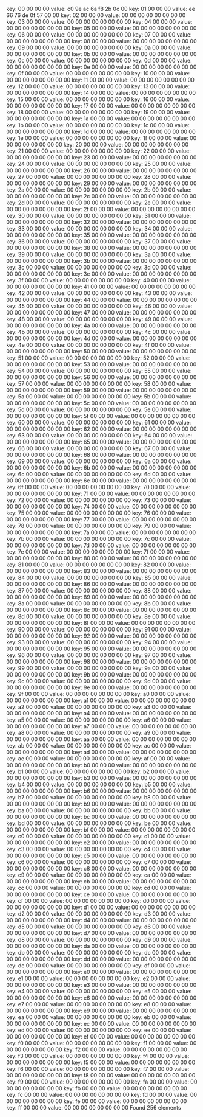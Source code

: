 key: 00 00 00 00  value: c0 9e ac 6a f8 2b 0c 00
key: 01 00 00 00  value: ee 66 76 de 0f 57 00 00
key: 02 00 00 00  value: 00 00 00 00 00 00 00 00
key: 03 00 00 00  value: 00 00 00 00 00 00 00 00
key: 04 00 00 00  value: 00 00 00 00 00 00 00 00
key: 05 00 00 00  value: 00 00 00 00 00 00 00 00
key: 06 00 00 00  value: 00 00 00 00 00 00 00 00
key: 07 00 00 00  value: 00 00 00 00 00 00 00 00
key: 08 00 00 00  value: 00 00 00 00 00 00 00 00
key: 09 00 00 00  value: 00 00 00 00 00 00 00 00
key: 0a 00 00 00  value: 00 00 00 00 00 00 00 00
key: 0b 00 00 00  value: 00 00 00 00 00 00 00 00
key: 0c 00 00 00  value: 00 00 00 00 00 00 00 00
key: 0d 00 00 00  value: 00 00 00 00 00 00 00 00
key: 0e 00 00 00  value: 00 00 00 00 00 00 00 00
key: 0f 00 00 00  value: 00 00 00 00 00 00 00 00
key: 10 00 00 00  value: 00 00 00 00 00 00 00 00
key: 11 00 00 00  value: 00 00 00 00 00 00 00 00
key: 12 00 00 00  value: 00 00 00 00 00 00 00 00
key: 13 00 00 00  value: 00 00 00 00 00 00 00 00
key: 14 00 00 00  value: 00 00 00 00 00 00 00 00
key: 15 00 00 00  value: 00 00 00 00 00 00 00 00
key: 16 00 00 00  value: 00 00 00 00 00 00 00 00
key: 17 00 00 00  value: 00 00 00 00 00 00 00 00
key: 18 00 00 00  value: 00 00 00 00 00 00 00 00
key: 19 00 00 00  value: 00 00 00 00 00 00 00 00
key: 1a 00 00 00  value: 00 00 00 00 00 00 00 00
key: 1b 00 00 00  value: 00 00 00 00 00 00 00 00
key: 1c 00 00 00  value: 00 00 00 00 00 00 00 00
key: 1d 00 00 00  value: 00 00 00 00 00 00 00 00
key: 1e 00 00 00  value: 00 00 00 00 00 00 00 00
key: 1f 00 00 00  value: 00 00 00 00 00 00 00 00
key: 20 00 00 00  value: 00 00 00 00 00 00 00 00
key: 21 00 00 00  value: 00 00 00 00 00 00 00 00
key: 22 00 00 00  value: 00 00 00 00 00 00 00 00
key: 23 00 00 00  value: 00 00 00 00 00 00 00 00
key: 24 00 00 00  value: 00 00 00 00 00 00 00 00
key: 25 00 00 00  value: 00 00 00 00 00 00 00 00
key: 26 00 00 00  value: 00 00 00 00 00 00 00 00
key: 27 00 00 00  value: 00 00 00 00 00 00 00 00
key: 28 00 00 00  value: 00 00 00 00 00 00 00 00
key: 29 00 00 00  value: 00 00 00 00 00 00 00 00
key: 2a 00 00 00  value: 00 00 00 00 00 00 00 00
key: 2b 00 00 00  value: 00 00 00 00 00 00 00 00
key: 2c 00 00 00  value: 00 00 00 00 00 00 00 00
key: 2d 00 00 00  value: 00 00 00 00 00 00 00 00
key: 2e 00 00 00  value: 00 00 00 00 00 00 00 00
key: 2f 00 00 00  value: 00 00 00 00 00 00 00 00
key: 30 00 00 00  value: 00 00 00 00 00 00 00 00
key: 31 00 00 00  value: 00 00 00 00 00 00 00 00
key: 32 00 00 00  value: 00 00 00 00 00 00 00 00
key: 33 00 00 00  value: 00 00 00 00 00 00 00 00
key: 34 00 00 00  value: 00 00 00 00 00 00 00 00
key: 35 00 00 00  value: 00 00 00 00 00 00 00 00
key: 36 00 00 00  value: 00 00 00 00 00 00 00 00
key: 37 00 00 00  value: 00 00 00 00 00 00 00 00
key: 38 00 00 00  value: 00 00 00 00 00 00 00 00
key: 39 00 00 00  value: 00 00 00 00 00 00 00 00
key: 3a 00 00 00  value: 00 00 00 00 00 00 00 00
key: 3b 00 00 00  value: 00 00 00 00 00 00 00 00
key: 3c 00 00 00  value: 00 00 00 00 00 00 00 00
key: 3d 00 00 00  value: 00 00 00 00 00 00 00 00
key: 3e 00 00 00  value: 00 00 00 00 00 00 00 00
key: 3f 00 00 00  value: 00 00 00 00 00 00 00 00
key: 40 00 00 00  value: 00 00 00 00 00 00 00 00
key: 41 00 00 00  value: 00 00 00 00 00 00 00 00
key: 42 00 00 00  value: 00 00 00 00 00 00 00 00
key: 43 00 00 00  value: 00 00 00 00 00 00 00 00
key: 44 00 00 00  value: 00 00 00 00 00 00 00 00
key: 45 00 00 00  value: 00 00 00 00 00 00 00 00
key: 46 00 00 00  value: 00 00 00 00 00 00 00 00
key: 47 00 00 00  value: 00 00 00 00 00 00 00 00
key: 48 00 00 00  value: 00 00 00 00 00 00 00 00
key: 49 00 00 00  value: 00 00 00 00 00 00 00 00
key: 4a 00 00 00  value: 00 00 00 00 00 00 00 00
key: 4b 00 00 00  value: 00 00 00 00 00 00 00 00
key: 4c 00 00 00  value: 00 00 00 00 00 00 00 00
key: 4d 00 00 00  value: 00 00 00 00 00 00 00 00
key: 4e 00 00 00  value: 00 00 00 00 00 00 00 00
key: 4f 00 00 00  value: 00 00 00 00 00 00 00 00
key: 50 00 00 00  value: 00 00 00 00 00 00 00 00
key: 51 00 00 00  value: 00 00 00 00 00 00 00 00
key: 52 00 00 00  value: 00 00 00 00 00 00 00 00
key: 53 00 00 00  value: 00 00 00 00 00 00 00 00
key: 54 00 00 00  value: 00 00 00 00 00 00 00 00
key: 55 00 00 00  value: 00 00 00 00 00 00 00 00
key: 56 00 00 00  value: 00 00 00 00 00 00 00 00
key: 57 00 00 00  value: 00 00 00 00 00 00 00 00
key: 58 00 00 00  value: 00 00 00 00 00 00 00 00
key: 59 00 00 00  value: 00 00 00 00 00 00 00 00
key: 5a 00 00 00  value: 00 00 00 00 00 00 00 00
key: 5b 00 00 00  value: 00 00 00 00 00 00 00 00
key: 5c 00 00 00  value: 00 00 00 00 00 00 00 00
key: 5d 00 00 00  value: 00 00 00 00 00 00 00 00
key: 5e 00 00 00  value: 00 00 00 00 00 00 00 00
key: 5f 00 00 00  value: 00 00 00 00 00 00 00 00
key: 60 00 00 00  value: 00 00 00 00 00 00 00 00
key: 61 00 00 00  value: 00 00 00 00 00 00 00 00
key: 62 00 00 00  value: 00 00 00 00 00 00 00 00
key: 63 00 00 00  value: 00 00 00 00 00 00 00 00
key: 64 00 00 00  value: 00 00 00 00 00 00 00 00
key: 65 00 00 00  value: 00 00 00 00 00 00 00 00
key: 66 00 00 00  value: 00 00 00 00 00 00 00 00
key: 67 00 00 00  value: 00 00 00 00 00 00 00 00
key: 68 00 00 00  value: 00 00 00 00 00 00 00 00
key: 69 00 00 00  value: 00 00 00 00 00 00 00 00
key: 6a 00 00 00  value: 00 00 00 00 00 00 00 00
key: 6b 00 00 00  value: 00 00 00 00 00 00 00 00
key: 6c 00 00 00  value: 00 00 00 00 00 00 00 00
key: 6d 00 00 00  value: 00 00 00 00 00 00 00 00
key: 6e 00 00 00  value: 00 00 00 00 00 00 00 00
key: 6f 00 00 00  value: 00 00 00 00 00 00 00 00
key: 70 00 00 00  value: 00 00 00 00 00 00 00 00
key: 71 00 00 00  value: 00 00 00 00 00 00 00 00
key: 72 00 00 00  value: 00 00 00 00 00 00 00 00
key: 73 00 00 00  value: 00 00 00 00 00 00 00 00
key: 74 00 00 00  value: 00 00 00 00 00 00 00 00
key: 75 00 00 00  value: 00 00 00 00 00 00 00 00
key: 76 00 00 00  value: 00 00 00 00 00 00 00 00
key: 77 00 00 00  value: 00 00 00 00 00 00 00 00
key: 78 00 00 00  value: 00 00 00 00 00 00 00 00
key: 79 00 00 00  value: 00 00 00 00 00 00 00 00
key: 7a 00 00 00  value: 00 00 00 00 00 00 00 00
key: 7b 00 00 00  value: 00 00 00 00 00 00 00 00
key: 7c 00 00 00  value: 00 00 00 00 00 00 00 00
key: 7d 00 00 00  value: 00 00 00 00 00 00 00 00
key: 7e 00 00 00  value: 00 00 00 00 00 00 00 00
key: 7f 00 00 00  value: 00 00 00 00 00 00 00 00
key: 80 00 00 00  value: 00 00 00 00 00 00 00 00
key: 81 00 00 00  value: 00 00 00 00 00 00 00 00
key: 82 00 00 00  value: 00 00 00 00 00 00 00 00
key: 83 00 00 00  value: 00 00 00 00 00 00 00 00
key: 84 00 00 00  value: 00 00 00 00 00 00 00 00
key: 85 00 00 00  value: 00 00 00 00 00 00 00 00
key: 86 00 00 00  value: 00 00 00 00 00 00 00 00
key: 87 00 00 00  value: 00 00 00 00 00 00 00 00
key: 88 00 00 00  value: 00 00 00 00 00 00 00 00
key: 89 00 00 00  value: 00 00 00 00 00 00 00 00
key: 8a 00 00 00  value: 00 00 00 00 00 00 00 00
key: 8b 00 00 00  value: 00 00 00 00 00 00 00 00
key: 8c 00 00 00  value: 00 00 00 00 00 00 00 00
key: 8d 00 00 00  value: 00 00 00 00 00 00 00 00
key: 8e 00 00 00  value: 00 00 00 00 00 00 00 00
key: 8f 00 00 00  value: 00 00 00 00 00 00 00 00
key: 90 00 00 00  value: 00 00 00 00 00 00 00 00
key: 91 00 00 00  value: 00 00 00 00 00 00 00 00
key: 92 00 00 00  value: 00 00 00 00 00 00 00 00
key: 93 00 00 00  value: 00 00 00 00 00 00 00 00
key: 94 00 00 00  value: 00 00 00 00 00 00 00 00
key: 95 00 00 00  value: 00 00 00 00 00 00 00 00
key: 96 00 00 00  value: 00 00 00 00 00 00 00 00
key: 97 00 00 00  value: 00 00 00 00 00 00 00 00
key: 98 00 00 00  value: 00 00 00 00 00 00 00 00
key: 99 00 00 00  value: 00 00 00 00 00 00 00 00
key: 9a 00 00 00  value: 00 00 00 00 00 00 00 00
key: 9b 00 00 00  value: 00 00 00 00 00 00 00 00
key: 9c 00 00 00  value: 00 00 00 00 00 00 00 00
key: 9d 00 00 00  value: 00 00 00 00 00 00 00 00
key: 9e 00 00 00  value: 00 00 00 00 00 00 00 00
key: 9f 00 00 00  value: 00 00 00 00 00 00 00 00
key: a0 00 00 00  value: 00 00 00 00 00 00 00 00
key: a1 00 00 00  value: 00 00 00 00 00 00 00 00
key: a2 00 00 00  value: 00 00 00 00 00 00 00 00
key: a3 00 00 00  value: 00 00 00 00 00 00 00 00
key: a4 00 00 00  value: 00 00 00 00 00 00 00 00
key: a5 00 00 00  value: 00 00 00 00 00 00 00 00
key: a6 00 00 00  value: 00 00 00 00 00 00 00 00
key: a7 00 00 00  value: 00 00 00 00 00 00 00 00
key: a8 00 00 00  value: 00 00 00 00 00 00 00 00
key: a9 00 00 00  value: 00 00 00 00 00 00 00 00
key: aa 00 00 00  value: 00 00 00 00 00 00 00 00
key: ab 00 00 00  value: 00 00 00 00 00 00 00 00
key: ac 00 00 00  value: 00 00 00 00 00 00 00 00
key: ad 00 00 00  value: 00 00 00 00 00 00 00 00
key: ae 00 00 00  value: 00 00 00 00 00 00 00 00
key: af 00 00 00  value: 00 00 00 00 00 00 00 00
key: b0 00 00 00  value: 00 00 00 00 00 00 00 00
key: b1 00 00 00  value: 00 00 00 00 00 00 00 00
key: b2 00 00 00  value: 00 00 00 00 00 00 00 00
key: b3 00 00 00  value: 00 00 00 00 00 00 00 00
key: b4 00 00 00  value: 00 00 00 00 00 00 00 00
key: b5 00 00 00  value: 00 00 00 00 00 00 00 00
key: b6 00 00 00  value: 00 00 00 00 00 00 00 00
key: b7 00 00 00  value: 00 00 00 00 00 00 00 00
key: b8 00 00 00  value: 00 00 00 00 00 00 00 00
key: b9 00 00 00  value: 00 00 00 00 00 00 00 00
key: ba 00 00 00  value: 00 00 00 00 00 00 00 00
key: bb 00 00 00  value: 00 00 00 00 00 00 00 00
key: bc 00 00 00  value: 00 00 00 00 00 00 00 00
key: bd 00 00 00  value: 00 00 00 00 00 00 00 00
key: be 00 00 00  value: 00 00 00 00 00 00 00 00
key: bf 00 00 00  value: 00 00 00 00 00 00 00 00
key: c0 00 00 00  value: 00 00 00 00 00 00 00 00
key: c1 00 00 00  value: 00 00 00 00 00 00 00 00
key: c2 00 00 00  value: 00 00 00 00 00 00 00 00
key: c3 00 00 00  value: 00 00 00 00 00 00 00 00
key: c4 00 00 00  value: 00 00 00 00 00 00 00 00
key: c5 00 00 00  value: 00 00 00 00 00 00 00 00
key: c6 00 00 00  value: 00 00 00 00 00 00 00 00
key: c7 00 00 00  value: 00 00 00 00 00 00 00 00
key: c8 00 00 00  value: 00 00 00 00 00 00 00 00
key: c9 00 00 00  value: 00 00 00 00 00 00 00 00
key: ca 00 00 00  value: 00 00 00 00 00 00 00 00
key: cb 00 00 00  value: 00 00 00 00 00 00 00 00
key: cc 00 00 00  value: 00 00 00 00 00 00 00 00
key: cd 00 00 00  value: 00 00 00 00 00 00 00 00
key: ce 00 00 00  value: 00 00 00 00 00 00 00 00
key: cf 00 00 00  value: 00 00 00 00 00 00 00 00
key: d0 00 00 00  value: 00 00 00 00 00 00 00 00
key: d1 00 00 00  value: 00 00 00 00 00 00 00 00
key: d2 00 00 00  value: 00 00 00 00 00 00 00 00
key: d3 00 00 00  value: 00 00 00 00 00 00 00 00
key: d4 00 00 00  value: 00 00 00 00 00 00 00 00
key: d5 00 00 00  value: 00 00 00 00 00 00 00 00
key: d6 00 00 00  value: 00 00 00 00 00 00 00 00
key: d7 00 00 00  value: 00 00 00 00 00 00 00 00
key: d8 00 00 00  value: 00 00 00 00 00 00 00 00
key: d9 00 00 00  value: 00 00 00 00 00 00 00 00
key: da 00 00 00  value: 00 00 00 00 00 00 00 00
key: db 00 00 00  value: 00 00 00 00 00 00 00 00
key: dc 00 00 00  value: 00 00 00 00 00 00 00 00
key: dd 00 00 00  value: 00 00 00 00 00 00 00 00
key: de 00 00 00  value: 00 00 00 00 00 00 00 00
key: df 00 00 00  value: 00 00 00 00 00 00 00 00
key: e0 00 00 00  value: 00 00 00 00 00 00 00 00
key: e1 00 00 00  value: 00 00 00 00 00 00 00 00
key: e2 00 00 00  value: 00 00 00 00 00 00 00 00
key: e3 00 00 00  value: 00 00 00 00 00 00 00 00
key: e4 00 00 00  value: 00 00 00 00 00 00 00 00
key: e5 00 00 00  value: 00 00 00 00 00 00 00 00
key: e6 00 00 00  value: 00 00 00 00 00 00 00 00
key: e7 00 00 00  value: 00 00 00 00 00 00 00 00
key: e8 00 00 00  value: 00 00 00 00 00 00 00 00
key: e9 00 00 00  value: 00 00 00 00 00 00 00 00
key: ea 00 00 00  value: 00 00 00 00 00 00 00 00
key: eb 00 00 00  value: 00 00 00 00 00 00 00 00
key: ec 00 00 00  value: 00 00 00 00 00 00 00 00
key: ed 00 00 00  value: 00 00 00 00 00 00 00 00
key: ee 00 00 00  value: 00 00 00 00 00 00 00 00
key: ef 00 00 00  value: 00 00 00 00 00 00 00 00
key: f0 00 00 00  value: 00 00 00 00 00 00 00 00
key: f1 00 00 00  value: 00 00 00 00 00 00 00 00
key: f2 00 00 00  value: 00 00 00 00 00 00 00 00
key: f3 00 00 00  value: 00 00 00 00 00 00 00 00
key: f4 00 00 00  value: 00 00 00 00 00 00 00 00
key: f5 00 00 00  value: 00 00 00 00 00 00 00 00
key: f6 00 00 00  value: 00 00 00 00 00 00 00 00
key: f7 00 00 00  value: 00 00 00 00 00 00 00 00
key: f8 00 00 00  value: 00 00 00 00 00 00 00 00
key: f9 00 00 00  value: 00 00 00 00 00 00 00 00
key: fa 00 00 00  value: 00 00 00 00 00 00 00 00
key: fb 00 00 00  value: 00 00 00 00 00 00 00 00
key: fc 00 00 00  value: 00 00 00 00 00 00 00 00
key: fd 00 00 00  value: 00 00 00 00 00 00 00 00
key: fe 00 00 00  value: 00 00 00 00 00 00 00 00
key: ff 00 00 00  value: 00 00 00 00 00 00 00 00
Found 256 elements
